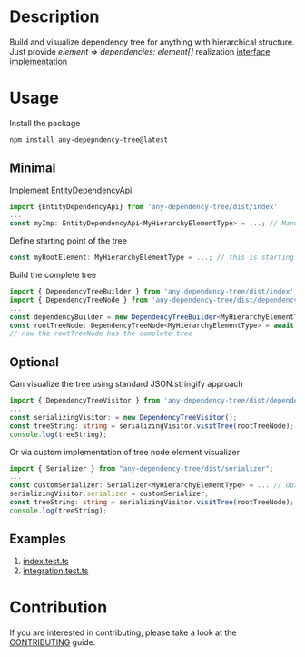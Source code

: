 # Description
Build and visualize dependency tree for anything with hierarchical structure.  
Just provide *element => dependencies: element[]* realization [interface implementation](./src/index.ts#EntityDependencyApi)  

# Usage
Install the package
```bash
npm install any-depepndency-tree@latest
```
## Minimal
[Implement EntityDependencyApi](./src/index.ts#EntityDependencyApi)
```typescript
import {EntityDependencyApi} from 'any-dependency-tree/dist/index'
...
const myImp: EntityDependencyApi<MyHierarchyElementType> = ...; // Mandatory custom implementation
```
Define starting point of the tree
```typescript
const myRootElement: MyHierarchyElementType = ...; // this is starting poing of the tree;
```
Build the complete tree
```typescript
import { DependencyTreeBuilder } from 'any-dependency-tree/dist/index';
import { DependencyTreeNode } from 'any-dependency-tree/dist/dependencyTreeNode';
...
const dependencyBuilder = new DependencyTreeBuilder<MyHierarchyElementType>(myImp);
const rootTreeNode: DependencyTreeNode<MyHierarchyElementType> = await dependencyTreeBuilder.buildDependencyTree(myRootElement);
// now the rootTreeNode has the complete tree
```
## Optional
Can visualize the tree using standard JSON.stringify approach
```typescript
import { DependencyTreeVisitor } from 'any-dependency-tree/dist/dependencyTreeNode';
...
const serializingVisitor: = new DependencyTreeVisitor();
const treeString: string = serializingVisitor.visitTree(rootTreeNode);
console.log(treeString);
```
Or via custom implementation of tree node element visualizer
```typescript
import { Serializer } from "any-dependency-tree/dist/serializer";
...
const customSerializer: Serializer<MyHierarchyElementType> = ... // Optional custom implementation
serializingVisitor.serializer = customSerializer;
const treeString: string = serializingVisitor.visitTree(rootTreeNode);
console.log(treeString);
```
## Examples
1. [index.test.ts](./test/index.test.ts)
1. [integration.test.ts](./test/integration.test.ts)

# Contribution
If you are interested in contributing, please take a look at the [CONTRIBUTING](./CONTRIBUTING.md) guide.
